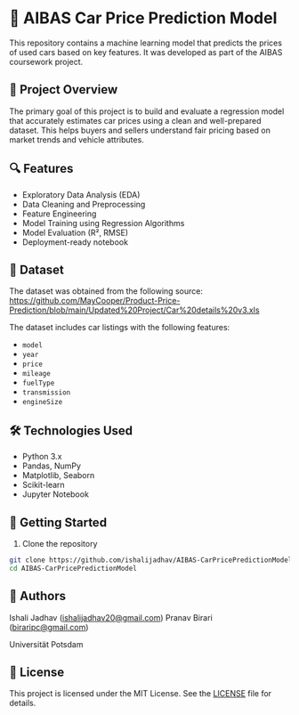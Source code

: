 # 🚗 AIBAS Car Price Prediction Model

This repository contains a machine learning model that predicts the prices of used cars based on key features. It was developed as part of the AIBAS coursework project.

## 📌 Project Overview

The primary goal of this project is to build and evaluate a regression model that accurately estimates car prices using a clean and well-prepared dataset. This helps buyers and sellers understand fair pricing based on market trends and vehicle attributes.

## 🔍 Features

- Exploratory Data Analysis (EDA)
- Data Cleaning and Preprocessing
- Feature Engineering
- Model Training using Regression Algorithms
- Model Evaluation (R², RMSE)
- Deployment-ready notebook

## 📁 Dataset
The dataset was obtained from the following source:
  https://github.com/MayCooper/Product-Price-Prediction/blob/main/Updated%20Project/Car%20details%20v3.xls

The dataset includes car listings with the following features:
- `model`
- `year`
- `price`
- `mileage`
- `fuelType`
- `transmission`
- `engineSize`

## 🛠️ Technologies Used

- Python 3.x
- Pandas, NumPy
- Matplotlib, Seaborn
- Scikit-learn
- Jupyter Notebook

## 🚀 Getting Started

1. Clone the repository
  ```bash
  git clone https://github.com/ishalijadhav/AIBAS-CarPricePredictionModel.git
  cd AIBAS-CarPricePredictionModel
  ```

## 📌 Authors

Ishali Jadhav (ishalijadhav20@gmail.com)
Pranav Birari (biraripc@gmail.com)

Universität Potsdam

## 📃 License

This project is licensed under the MIT License.
See the [LICENSE](./LICENSE) file for details.
